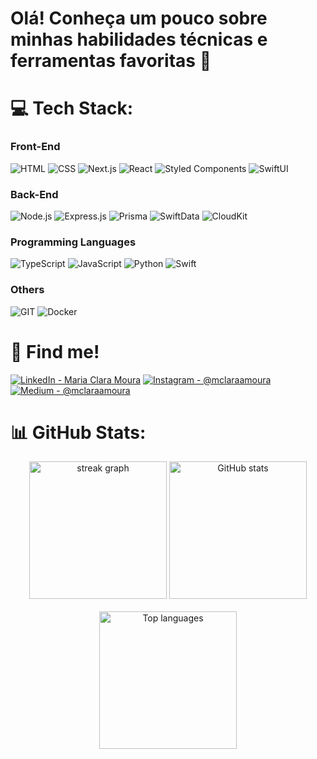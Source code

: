 # Olá! Conheça um pouco sobre minhas habilidades técnicas e ferramentas favoritas 🩷

# 💻 Tech Stack:

### Front-End

![HTML](https://img.shields.io/badge/HTML-E34F26?style=for-the-badge&logo=html5&logoColor=white)
![CSS](https://img.shields.io/badge/CSS-1572B6?style=for-the-badge&logo=css3&logoColor=white)
![Next.js](https://img.shields.io/badge/-Next.js-333333?style=for-the-badge&logo=nextdotjs)
![React](https://img.shields.io/badge/-React-64DAFB?style=for-the-badge&logo=react&logoColor=333333)
![Styled Components](https://img.shields.io/badge/styled--components-DB7093?style=for-the-badge&logo=styled-components&logoColor=white)
![SwiftUI](https://img.shields.io/badge/-SwiftUI-FFD700?style=for-the-badge&logo=swift&logoColor=black)


### Back-End

![Node.js](https://img.shields.io/badge/Node.js-339933?logo=node.js&logoColor=white&style=for-the-badge)
![Express.js](https://img.shields.io/badge/Express.js-000000?logo=express&logoColor=white&style=for-the-badge)
![Prisma](https://img.shields.io/badge/Prisma-3982CE?style=for-the-badge&logo=Prisma&logoColor=white)
![SwiftData](https://img.shields.io/badge/SwiftData-FFD700?logo=swift&logoColor=black&style=for-the-badge)
![CloudKit](https://img.shields.io/badge/CloudKit-00BFFF?logo=icloud&logoColor=white&style=for-the-badge)


### Programming Languages

![TypeScript](https://img.shields.io/badge/TypeScript-007ACC?logo=typescript&logoColor=white&style=for-the-badge)
![JavaScript](https://img.shields.io/badge/JavaScript-F7DF1E?logo=javascript&logoColor=black&style=for-the-badge)
![Python](https://img.shields.io/badge/python-%2314354C.svg?style=for-the-badge&logo=python&logoColor=white)
![Swift](https://img.shields.io/badge/swift-FA7343?style=for-the-badge&logo=swift&logoColor=white)


### Others
![GIT](https://img.shields.io/badge/Git-fc6d26?style=for-the-badge&logo=git&logoColor=white) 
![Docker](https://img.shields.io/badge/Docker-006699?style=for-the-badge&logo=docker&logoColor=white)

# 📱 Find me!

[![LinkedIn - Maria Clara Moura](https://img.shields.io/badge/Maria%20Clara%20Moura-232323?style=for-the-badge&logo=linkedin&logoColor=ffcbdb)](https://www.linkedin.com/in/maria-clara-moura-909233256/)
[![Instagram - @mclaraamoura](https://img.shields.io/badge/@mclaraamoura_-232323?style=for-the-badge&logo=instagram&logoColor=ffcbdb)](https://instagram.com/mclaraamoura)
[![Medium - @mclaraamoura](https://img.shields.io/badge/@mclaraamoura-232323?style=for-the-badge&logo=medium&logoColor=ffcbdb)](https://medium.com/@mclaraamoura)


# 📊 GitHub Stats:
<div align="center">
  <img src="https://streak-stats.demolab.com?user=mariaclara-moura&locale=en&mode=daily&theme=radical&hide_border=false&border_radius=5&order=3" height="220" alt="streak graph" style="margin-bottom: 20px;" />
   <img src="https://github-readme-stats.vercel.app/api?username=mariaclara-moura&show_icons=true&theme=radical&border_radius=5" height="220" alt="GitHub stats" style="margin-bottom: 20px;" />
   <img src="https://github-readme-stats.vercel.app/api/top-langs/?username=mariaclara-moura&layout=compact&hide=objective-c,html,langs_count=5&theme=radical&border_radius=5" height="220" alt="Top languages" />
</div>


